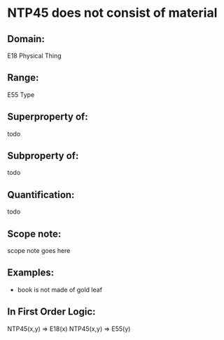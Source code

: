 # NTP45 does not consist of material

## Domain: 

E18 Physical Thing

## Range: 

E55 Type

## Superproperty of: 

todo

## Subproperty of: 

todo

## Quantification: 

todo

## Scope note: 

scope note goes here

## Examples: 

* book is not made of gold leaf

## In First Order Logic: 

NTP45(x,y) ⇒ E18(x)
NTP45(x,y) ⇒ E55(y)

